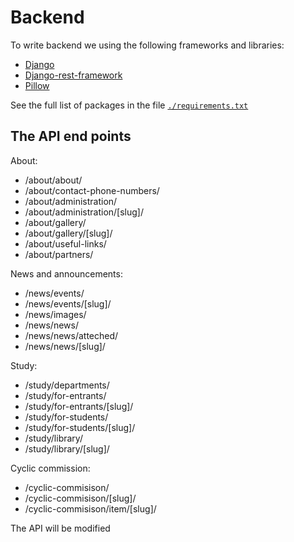 # **Backend**

To write backend we using the following frameworks and libraries:

- [Django](https://djangoproject.com/ "Django website")
- [Django-rest-framework](https://www.django-rest-framework.org/ "Django-rest-framework website")
- [Pillow](https://pillow.readthedocs.io/en/stable/ "Pillow website")

See the full list of packages in the file [`./requirements.txt`](../env/requirements.txt "link to the requirements.txt")

## **The API end points**

About:

- /about/about/
- /about/contact-phone-numbers/
- /about/administration/
- /about/administration/[slug]/
- /about/gallery/
- /about/gallery/[slug]/
- /about/useful-links/
- /about/partners/

News and announcements:

- /news/events/
- /news/events/[slug]/
- /news/images/
- /news/news/
- /news/news/atteched/
- /news/news/[slug]/

Study:

- /study/departments/
- /study/for-entrants/
- /study/for-entrants/[slug]/
- /study/for-students/
- /study/for-students/[slug]/
- /study/library/
- /study/library/[slug]/

Cyclic commission:

- /cyclic-commisison/
- /cyclic-commisison/[slug]/
- /cyclic-commisison/item/[slug]/

The API will be modified
